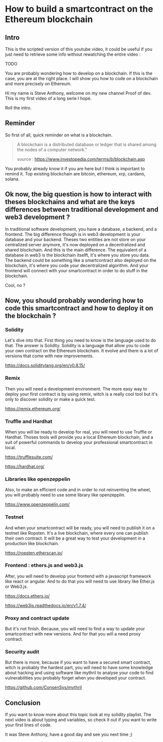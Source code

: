 # How to build a smartcontract on the Ethereum blockchain


## Intro

This is the scripted version of this youtube video, it could be useful if you just need to retrieve some info without 
rewatching the entire video :

TODO

You are probably wondering how to develop on a blockchain. 
If this is the case, you are at the right place.
I will show you how to code on a blockchain and more precisely on Ethereum.

Hi my name is Steve Anthony, welcome on my new channel Proof of dev. This is my first video of a long serie I hope.

Roll the intro.



## Reminder

So first of all, quick reminder on what is a blockchain.

>A blockchain is a distributed database or ledger that is shared among the nodes of a computer network."
>
> source : https://www.investopedia.com/terms/b/blockchain.asp

You probably already know it if you are here but I think is important to remind it.
Top existing blockchain are bitcoin, ethereum, xrp, cardano, solana.


## Ok now, the big question is how to interact with theses blockchains and what are the keys differences between traditional development and web3 development ?

In traditional software development, you have a database, a backend, and a frontend.
The big difference though is in web3 development is your database and your backend.
Theses two entities are not store on your centralized server anymore, it's now deployed on a decentralized and shared blockchain.
And this is the main difference. 
The equivalent of a database in web3 is the blockchain itselft, it's where you store you data.
The backend could be something like a smartcontract also deployed on the blockchain, it's where you code your decentralized algorithm.
And your frontend will connect with your smartcontract in order to do stuff in the blockchain.

Cool, no ?

## Now, you should probably wondering how to code this smartcontract and how to deploy it on the blockchain ?

### Solidity

Let's dive into that. First thing you need to know is the language used to do that. The answer is Solidity.
Solidity is a language that allow you to code your own contract on the Ethereum blockchain. It evolve and there is 
a lot of versions that come with new improvements.

https://docs.soliditylang.org/en/v0.8.15/

### Remix

Then you will need a development environment. The more easy way to deploy your first contract is by using remix, 
witch is a really cool tool but it's only to discover solidity or make a quick test. 

https://remix.ethereum.org/

### Truffle and Hardhat

When you will be ready to develop for real, you will need to use Truffle or Hardhat. Thoses tools will provide you
a local Ethereum blockchain, and a suit of powerful commands to develop your professional smartcontract in local.

https://trufflesuite.com/

https://hardhat.org/

### Libraries like openzeppelin

Also, to make an efficient code and in order to not reinventing the wheel, you will probably need to use some library like 
openzepplin. 

https://www.openzeppelin.com/

### Testnet

And when your smartcontract will be ready, you will need to publish it on a testnet like Ropsten. It's a live blockchain,
where every one can publish their own contract. It will be a great way to test your development in a production like blockchain.

https://ropsten.etherscan.io/

### Frontend : ethers.js and web3.js

After, you will need to develop your frontend with a javascript framework like react or angular. And to do that
you will need to use library like Ether.js or Web3.js.

https://docs.ethers.io/

https://web3js.readthedocs.io/en/v1.7.4/

### Proxy and contract update

But it's not finish. Because, you will need to find a way to update your smartcontract with new versions. And for that you will a need proxy contract.

### Security audit

But there is more, because if you want to have a secured smart contract, witch is probably the hardest part, you will need
to have some knowledge about hacking and using software like mythril to analyse your code to find vulnerabilities you probably forget when you developed your contract.

https://github.com/ConsenSys/mythril

## Conclusion


If you want to know more about this topic look at my solidity playlist.
The next video is about typing and variables, so check it out if you want to write your first lines of code.

It was Steve Anthony, have a good day and see you next time ;)